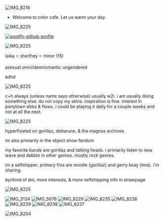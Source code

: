 ![IMG_8218](https://github.com/user-attachments/assets/53c5704c-3942-4152-8e36-7e02b5741334)

* Welcome to color cafe. Let us warm your day.

![IMG_8225](https://github.com/user-attachments/assets/9be36e8c-18b4-4f2c-95b6-fe4816c227a7)

[![spotify-github-profile](https://spotify-github-profile.kittinanx.com/api/view?uid=31xb2lsykes5hwpq7dutpl2ilhra&cover_image=true&theme=novatorem&show_offline=false&background_color=121212&interchange=true&bar_color=342e47&bar_color_cover=false)](https://github.com/kittinan/spotify-github-profile)

![IMG_8225](https://github.com/user-attachments/assets/059ec37f-02a7-4a87-ab1f-fc85a3cd03b6)

laika ⭐️ she/they ⭐️ minor (15)

asexual omni/demiromantic 
ungendered

adhd

![IMG_8225](https://github.com/user-attachments/assets/7a63145b-2880-4516-a787-8e645aea3ade)

c+h always (unless name says otherwise) 
usually w2i. i am usually doing something else. 
do not copy my skins. inspiration is fine.
interest in ponytown ebbs & flows. i could be playing it daily for a couple weeks and not at all the next. 

![IMG_8225](https://github.com/user-attachments/assets/22bcf791-89ad-4b3a-b296-02905bc4e23c)

hyperfixated on gorillaz, deltarune, & the magnus archives

im also primarily in the object show fandom

my favorite bands are gorillaz and talking heads. i primarily listen to new wave and dabble in other genres. mostly rock genres.

im a selfshipper. primary f/os are noodle (gorillaz) and gerry keay (tma). i'm sharing. 

byi/kind of dni, more interests, & more selfshipping info in strawpage

![IMG_8225](https://github.com/user-attachments/assets/6818e05f-67af-4ac7-bc81-ca9785535bed)

![IMG_3134](https://github.com/user-attachments/assets/dd94d86f-703f-43c6-a084-7a3b9f48f25a)
![IMG_5676](https://github.com/user-attachments/assets/3e7435f6-b25f-4623-9b3e-e9f74804a86e)
![IMG_8229](https://github.com/user-attachments/assets/58b9475f-12db-49b0-9b61-013e88ef9561)
![IMG_8235](https://github.com/user-attachments/assets/3dd32672-b639-4833-9554-6754849234b9)
![IMG_8236](https://github.com/user-attachments/assets/f8326218-b65c-48c4-9471-d0b9ea1bf3a8)
![IMG_8239](https://github.com/user-attachments/assets/dddbe850-cf2b-43a5-9fb4-e16edc5c166e)
![IMG_8238](https://github.com/user-attachments/assets/e8a2fe09-5d7b-45b1-a6c3-405e2a37e213)
![IMG_8237](https://github.com/user-attachments/assets/7761297b-5ad7-4863-a4d2-e22fddf966d4)


![IMG_8204](https://github.com/user-attachments/assets/7b6a122e-1740-47a4-ba2d-190c7dbefa4c)
